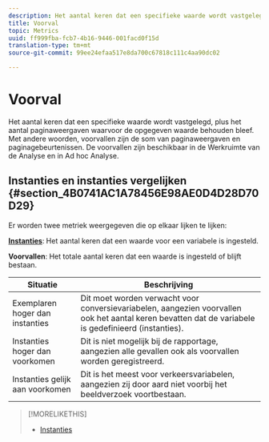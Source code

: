 ```yaml
---
description: Het aantal keren dat een specifieke waarde wordt vastgelegd, plus het aantal paginaweergaven waarvoor de opgegeven waarde behouden bleef. Met andere woorden, voorvallen zijn de som van paginaweergaven en paginagebeurtenissen. De voorvallen zijn beschikbaar in de Werkruimte van de Analyse en in Ad hoc Analyse.
title: Voorval
topic: Metrics
uuid: ff999fba-fcb7-4b16-9446-001facd0f15d
translation-type: tm+mt
source-git-commit: 99ee24efaa517e8da700c67818c111c4aa90dc02

---
```



# Voorval

Het aantal keren dat een specifieke waarde wordt vastgelegd, plus het aantal paginaweergaven waarvoor de opgegeven waarde behouden bleef. Met andere woorden, voorvallen zijn de som van paginaweergaven en paginagebeurtenissen. De voorvallen zijn beschikbaar in de Werkruimte van de Analyse en in Ad hoc Analyse.

## Instanties en instanties vergelijken {#section_4B0741AC1A78456E98AE0D4D28D70D29}

Er worden twee metriek weergegeven die op elkaar lijken te lijken:

**[Instanties](/help/components/c-variables/c-metrics/metrics-instance.md)**: Het aantal keren dat een waarde voor een variabele is ingesteld.

**Voorvallen**: Het totale aantal keren dat een waarde is ingesteld of blijft bestaan.

| Situatie | Beschrijving |
|---|---|
| Exemplaren hoger dan instanties | Dit moet worden verwacht voor conversievariabelen, aangezien voorvallen ook het aantal keren bevatten dat de variabele is gedefinieerd (instanties). |
| Instanties hoger dan voorkomen | Dit is niet mogelijk bij de rapportage, aangezien alle gevallen ook als voorvallen worden geregistreerd. |
| Instanties gelijk aan voorkomen | Dit is het meest voor verkeersvariabelen, aangezien zij door aard niet voorbij het beeldverzoek voortbestaan. |

>[!MORELIKETHIS]
>
>* [Instanties](/help/components/c-variables/c-metrics/metrics-instance.md)

